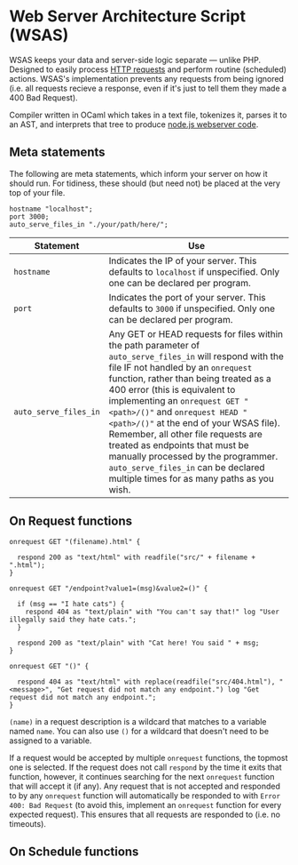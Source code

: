 # Web Server Architecture Script (WSAS)

WSAS keeps your data and server-side logic separate — unlike PHP. Designed to easily process [HTTP requests](https://www.w3schools.com/tags/ref_httpmethods.asp) and perform routine (scheduled) actions. WSAS's implementation prevents any requests from being ignored (i.e. all requests recieve a response, even if it's just to tell them they made a 400 Bad Request).

Compiler written in OCaml which takes in a text file, tokenizes it, parses it to an AST, and interprets that tree to produce [node.js webserver code](https://www.geeksforgeeks.org/node-js/node-js-web-server/).

## Meta statements

The following are meta statements, which inform your server on how it should run. For tidiness, these should (but need not) be placed at the very top of your file.

```
hostname "localhost";
port 3000;
auto_serve_files_in "./your/path/here/";
```

| Statement | Use |
|-----------|-----|
| `hostname` | Indicates the IP of your server. This defaults to `localhost` if unspecified. Only one can be declared per program. |
| `port`     | Indicates the port of your server. This defaults to `3000` if unspecified. Only one can be declared per program. |
| `auto_serve_files_in` | Any GET or HEAD requests for files within the path parameter of `auto_serve_files_in` will respond with the file IF not handled by an `onrequest` function, rather than being treated as a 400 error (this is equivalent to implementing an `onrequest GET "<path>/()"` and `onrequest HEAD "<path>/()"` at the end of your WSAS file). Remember, all other file requests are treated as endpoints that must be manually processed by the programmer. `auto_serve_files_in` can be declared multiple times for as many paths as you wish. |

## On Request functions

```
onrequest GET "(filename).html" {

  respond 200 as "text/html" with readfile("src/" + filename + ".html");
}

onrequest GET "/endpoint?value1=(msg)&value2=()" {

  if (msg == "I hate cats") {
    respond 404 as "text/plain" with "You can't say that!" log "User illegally said they hate cats.";
  }

  respond 200 as "text/plain" with "Cat here! You said " + msg;
}

onrequest GET "()" {

  respond 404 as "text/html" with replace(readfile("src/404.html"), "<message>", "Get request did not match any endpoint.") log "Get request did not match any endpoint.";
}
```

`(name)` in a request description is a wildcard that matches to a variable named `name`. You can also use `()` for a wildcard that doesn't need to be assigned to a variable.

If a request would be accepted by multiple `onrequest` functions, the topmost one is selected. If the request does not call `respond` by the time it exits that function, however, it continues searching for the next `onrequest` function that will accept it (if any). Any request that is not accepted and responded to by any `onrequest` function will automatically be responded to with `Error 400: Bad Request` (to avoid this, implement an `onrequest` function for every expected request). This ensures that all requests are responded to (i.e. no timeouts).

## On Schedule functions
